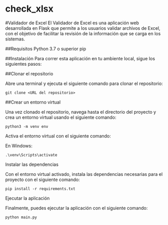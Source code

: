 # check_xlsx
#Validador de Excel
El Validador de Excel es una aplicación web desarrollada en Flask que permite a los usuarios validar archivos de Excel, con el objetivo de facilitar la revisión de la información que se carga en los sistemas.

##Requisitos
Python 3.7 o superior
pip

##Instalación
Para correr esta aplicación en tu ambiente local, sigue los siguientes pasos:

##Clonar el repositorio

Abre una terminal y ejecuta el siguiente comando para clonar el repositorio:
```
git clone <URL del repositorio>
```

##Crear un entorno virtual

Una vez clonado el repositorio, navega hasta el directorio del proyecto y crea un entorno virtual usando el siguiente comando:
```
python3 -m venv env
```

Activa el entorno virtual con el siguiente comando:

En Windows:
```
.\venv\Scripts\activate
```

Instalar las dependencias

Con el entorno virtual activado, instala las dependencias necesarias para el proyecto con el siguiente comando:
```
pip install -r requirements.txt
```

Ejecutar la aplicación

Finalmente, puedes ejecutar la aplicación con el siguiente comando:
```
python main.py
```
